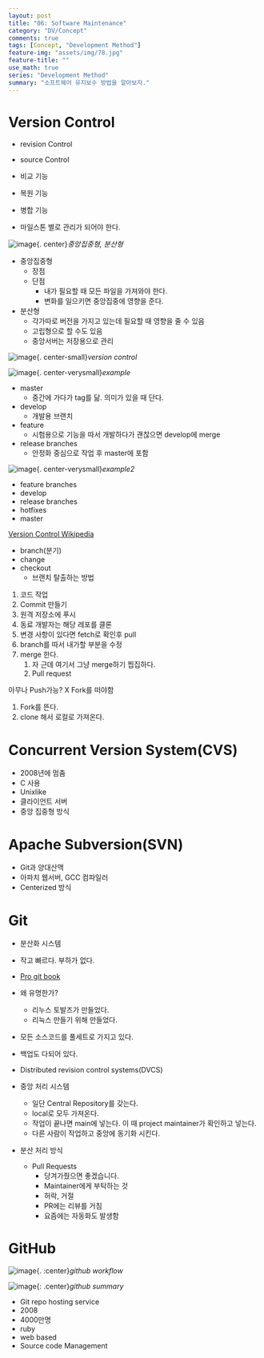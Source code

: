 ```yaml
---
layout: post
title: "06: Software Maintenance"
category: "DV/Concept"
comments: true
tags: [Concept, "Development Method"]
feature-img: "assets/img/78.jpg"
feature-title: ""
use_math: true
series: "Development Method"
summary: "소프트웨어 유지보수 방법을 알아보자."
---
```


# Version Control
* revision Control
* source Control
* 비교 기능
* 복원 기능
* 병합 기능

* 마일스톤 별로 관리가 되어야 한다.

![image](https://user-images.githubusercontent.com/37871541/121829328-28e7bc80-ccfd-11eb-92e5-dae8afc142d7.png){. center}_중앙집중형, 분산형_

* 중앙집중형
  * 장점
  * 단점
    * 내가 필요할 때 모든 파일을 가져와야 한다.
    * 변화를 일으키면 중앙집중에 영향을 준다.
* 분산형
  * 각가따로 버전을 가지고 있는데 필요할 때 영향을 줄 수 있음
  * 고립형으로 할 수도 있음
  * 중앙서버는 저장용으로 관리

![image](https://user-images.githubusercontent.com/37871541/121829592-f7232580-ccfd-11eb-97c2-c6acca443a06.png){. center-small}_version control_

![image](https://user-images.githubusercontent.com/37871541/121840888-30688f00-cd18-11eb-8f66-616ff2f6766d.png){. center-verysmall}_example_

* master
  * 중간에 가다가 tag를 닮. 의미가 있을 때 단다.
* develop
  * 개발용 브랜치
* feature
  * 시험용으로 기능을 따서 개발하다가 괜찮으면 develop에 merge
* release branches
  * 안정화 중심으로 작업 후 master에 포함

![image](https://user-images.githubusercontent.com/37871541/121841048-82111980-cd18-11eb-9b3c-2687d65602b9.png){. center-verysmall}_example2_


* feature branches
* develop
* release branches
* hotfixes
* master

[Version Control Wikipedia](https://en.wikipedia.org/wiki/Version_control)

* branch(분기)
* change
* checkout
  * 브랜치 탈출하는 방법

1. 코드 작업
2. Commit 만들기
3. 원격 저장소에 푸시
4. 동료 개발자는 해당 레포를 클론
5. 변경 사항이 있다면 fetch로 확인후 pull
6. branch를 따서 내가할 부분을 수정
7. merge 한다.
   1. 자 근데 여기서 그냥 merge하기 찝집하다.
   2. Pull request

아무나 Push가능? X 
Fork를 떠야함

1. Fork를 뜬다.
2. clone 해서 로컬로 가져온다.

# Concurrent Version System(CVS)

* 2008년에 멈춤
* C 사용
* Unixlike
* 클라이언트 서버
* 중앙 집중형 방식



# Apache Subversion(SVN)

* Git과 양대산맥
* 아파치 웹서버, GCC 컴파일러
* Centerized 방식





# Git

* 분산화 시스템
* 작고 빠르다. 부하가 없다.
* [Pro git book](https://git-scm.com/book/ko/v2)
* 왜 유명한가?
  * 리누스 토발즈가 만들었다.
  * 리눅스 만들기 위해 만들었다.
* 모든 소스코드를 풀세트로 가지고 있다.
* 백업도 다되어 있다.
* Distributed revision control systems(DVCS)

* 중앙 처리 시스템
  * 일단 Central Repository를 갖는다.
  * local로 모두 가져온다.
  * 작업이 끝나면 main에 넣는다. 이 때 project maintainer가 확인하고 넣는다.
  * 다른 사람이 작업하고 중앙에 동기화 시킨다.
* 분산 처리 방식
  * Pull Requests
    * 당겨가줬으면 좋겠습니다.
    * Maintainer에게 부탁하는 것
    * 허락, 거절
    * PR에는 리뷰를 거침
    * 요즘에는 자동화도 발생함

# GitHub



![image](https://user-images.githubusercontent.com/37871541/121855986-ef2fa980-cd2e-11eb-893b-3210348971f3.png){. :center}_github workflow_

![image](https://user-images.githubusercontent.com/37871541/121856830-e8556680-cd2f-11eb-9aa8-d423890f6522.png){: .center}_github summary_

* Git repo hosting service
* 2008
* 4000만명
* ruby
* web based
* Source code Management